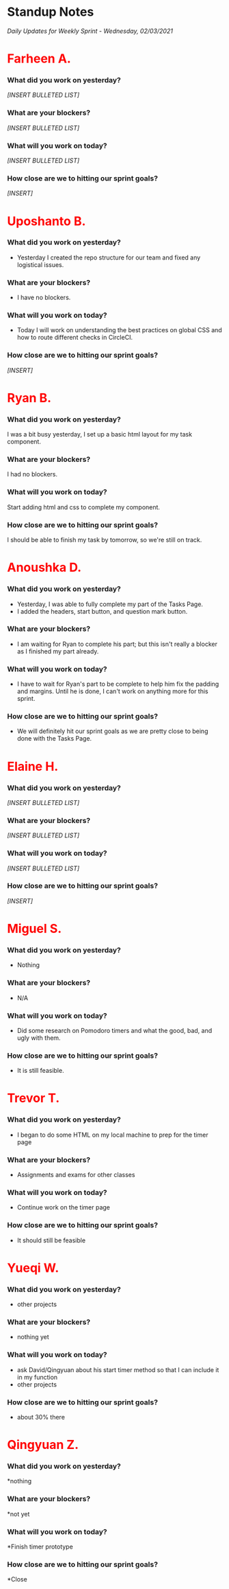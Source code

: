 # Standup Notes
*Daily Updates for Weekly Sprint - Wednesday, 02/03/2021*

<h1><span style="color: red;">Farheen A.</span></h1>

### What did you work on yesterday?
*[INSERT BULLETED LIST]*

### What are your blockers?
*[INSERT BULLETED LIST]*

### What will you work on today?
*[INSERT BULLETED LIST]*

### How close are we to hitting our sprint goals?
*[INSERT]*

<h1><span style="color: red;">Uposhanto B.</span></h1>

### What did you work on yesterday?
- Yesterday I created the repo structure for our team and fixed any logistical issues.

### What are your blockers?
- I have no blockers.

### What will you work on today?
- Today I will work on understanding the best practices on global CSS and how to route different checks in CircleCI.


### How close are we to hitting our sprint goals?
*[INSERT]*

<h1><span style="color: red;">Ryan B.</span></h1>

### What did you work on yesterday?
I was a bit busy yesterday, I set up a basic html layout for my task component.

### What are your blockers?
I had no blockers.

### What will you work on today?
Start adding html and css to complete my component.

### How close are we to hitting our sprint goals?
I should be able to finish my task by tomorrow, so we're still on track.

<h1><span style="color: red;">Anoushka D.</span></h1>

### What did you work on yesterday?
- Yesterday, I was able to fully complete my part of the Tasks Page.
- I added the headers, start button, and question mark button.

### What are your blockers?
- I am waiting for Ryan to complete his part; but this isn't really a blocker as I finished my part already.

### What will you work on today?
- I have to wait for Ryan's part to be complete to help him fix the padding and margins. Until he is done, I can't work on anything more for this sprint.

### How close are we to hitting our sprint goals?
- We will definitely hit our sprint goals as we are pretty close to being done with the Tasks Page.

<h1><span style="color: red;">Elaine H.</span></h1>

### What did you work on yesterday?
*[INSERT BULLETED LIST]*

### What are your blockers?
*[INSERT BULLETED LIST]*

### What will you work on today?
*[INSERT BULLETED LIST]*

### How close are we to hitting our sprint goals?
*[INSERT]*

<h1><span style="color: red;">Miguel S.</span></h1>

### What did you work on yesterday?
- Nothing

### What are your blockers?
- N/A

### What will you work on today?
- Did some research on Pomodoro timers and what the good, bad, and ugly with them.

### How close are we to hitting our sprint goals?
- It is still feasible.

<h1><span style="color: red;">Trevor T.</span></h1>

### What did you work on yesterday?
- I began to do some HTML on my local machine to prep for the timer page

### What are your blockers?
- Assignments and exams for other classes

### What will you work on today?
- Continue work on the timer page

### How close are we to hitting our sprint goals?
- It should still be feasible

<h1><span style="color: red;">Yueqi W.</span></h1>

### What did you work on yesterday?
- other projects

### What are your blockers?
- nothing yet

### What will you work on today?
- ask David/Qingyuan about his start timer method so that I can include it in my function
- other projects

### How close are we to hitting our sprint goals?
- about 30% there

<h1><span style="color: red;">Qingyuan Z.</span></h1>

### What did you work on yesterday?
*nothing

### What are your blockers?
*not yet

### What will you work on today?
*Finish timer prototype

### How close are we to hitting our sprint goals?
*Close
